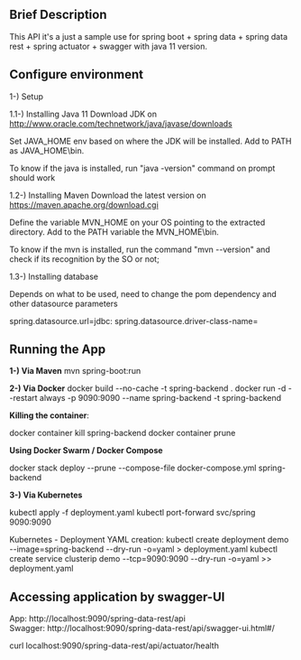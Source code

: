 ## Brief Description

This API it's a just a sample use for spring boot + spring data + spring data rest + spring actuator + swagger with java 11 version.

## Configure environment
1-) Setup

1.1-) Installing Java 11
Download JDK on http://www.oracle.com/technetwork/java/javase/downloads

Set JAVA_HOME env based on where the JDK will be installed. Add to PATH as JAVA_HOME\bin. 

To know if the java is installed, run "java -version" command on prompt should work 

1.2-) Installing Maven
Download the latest version on https://maven.apache.org/download.cgi

Define the variable MVN_HOME on your OS pointing to the extracted directory. Add to the PATH variable the MVN_HOME\bin.

To know if the mvn is installed, run the command "mvn --version" and check if its recognition by the SO or not;

1.3-) Installing database

Depends on what to be used, need to change the pom dependency and other datasource parameters

spring.datasource.url=jdbc:
spring.datasource.driver-class-name=

## Running the App

**1-) Via Maven**
mvn spring-boot:run

**2-) Via Docker**
docker build --no-cache -t spring-backend .
docker run -d --restart always -p 9090:9090 --name spring-backend -t spring-backend

**Killing the container**:

docker container kill spring-backend
docker container prune

**Using Docker Swarm / Docker Compose**

docker stack deploy --prune --compose-file docker-compose.yml spring-backend

**3-) Via Kubernetes**

kubectl apply -f deployment.yaml
kubectl port-forward svc/spring 9090:9090

Kubernetes - Deployment YAML creation:
kubectl create deployment demo --image=spring-backend --dry-run -o=yaml > deployment.yaml 
kubectl create service clusterip demo --tcp=9090:9090 --dry-run -o=yaml >> deployment.yaml



## Accessing application by swagger-UI

App: http://localhost:9090/spring-data-rest/api  
Swagger: http://localhost:9090/spring-data-rest/api/swagger-ui.html#/

curl localhost:9090/spring-data-rest/api/actuator/health

